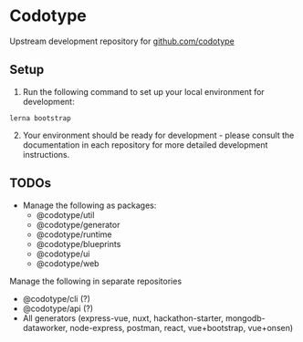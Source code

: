 # Codotype

Upstream development repository for [github.com/codotype](https://github.com/codotype)

## Setup

1. Run the following command to set up your local environment for development:

```
lerna bootstrap
```

2. Your environment should be ready for development - please consult the documentation in each repository for more detailed development instructions.


## TODOs
- Manage the following as packages:
  - @codotype/util
  - @codotype/generator
  - @codotype/runtime
  - @codotype/blueprints
  - @codotype/ui
  - @codotype/web

Manage the following in separate repositories
  - @codotype/cli (?)
  - @codotype/api (?)
  - All generators (express-vue, nuxt, hackathon-starter, mongodb-dataworker, node-express, postman, react, vue+bootstrap, vue+onsen)
